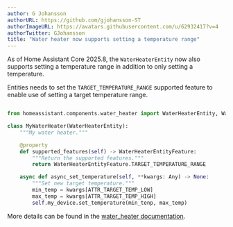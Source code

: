 ```yaml
---
author: G Johansson
authorURL: https://github.com/gjohansson-ST
authorImageURL: https://avatars.githubusercontent.com/u/62932417?v=4
authorTwitter: GJohansson
title: "Water heater now supports setting a temperature range"
---
```


As of Home Assistant Core 2025.8, the `WaterHeaterEntity` now also supports setting a temperature range in addition to only setting a temperature.

Entities needs to set the `TARGET_TEMPERATURE_RANGE` supported feature to enable use of setting a target temperature range.

```python

from homeassistant.components.water_heater import WaterHeaterEntity, WaterHeaterEntityFeature

class MyWaterHeater(WaterHeaterEntity):
    """My water heater."""

    @property
    def supported_features(self) -> WaterHeaterEntityFeature:
        """Return the supported features."""
        return WaterHeaterEntityFeature.TARGET_TEMPERATURE_RANGE

    async def async_set_temperature(self, **kwargs: Any) -> None:
        """Set new target temperature."""
        min_temp = kwargs[ATTR_TARGET_TEMP_LOW]
        max_temp = kwargs[ATTR_TARGET_TEMP_HIGH]
        self.my_device.set_temperature(min_tenp, max_temp)

```

More details can be found in the [water_heater documentation](/docs/core/entity/water-heater#supported-features).

